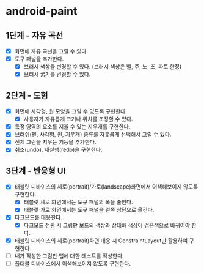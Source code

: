 # android-paint
## 1단계 - 자유 곡선
- [x] 화면에 자유 곡선을 그릴 수 있다.
- [x] 도구 패널을 추가한다.
  - [x] 브러시 색상을 변경할 수 있다. (브러시 색상은 빨, 주, 노, 초, 파로 한정)
  - [x] 브러시 굵기를 변경할 수 있다.

## 2단계 - 도형
- [x] 화면에 사각형, 원 모양을 그릴 수 있도록 구현한다.
  - [x] 사용자가 자유롭게 크기나 위치를 조정할 수 있다.
- [x] 특정 영역의 요소를 지울 수 있는 지우개를 구현한다.
- [x] 브러쉬(펜, 사각형, 원, 지우개) 종류를 자유롭게 선택해서 그릴 수 있다.
- [x] 전체 그림을 지우는 기능을 추가한다.
- [x] 취소(undo), 재실행(redo)을 구현한다.

## 3단계 - 반응형 UI
- [x] 태블릿 디바이스의 세로(portrait)/가로(landscape)화면에서 어색해보이지 않도록 구현한다.
  - [x] 태블릿 세로 화면에서는 도구 패널의 폭을 줄인다.
  - [x] 태블릿 가로 화면에서는 도구 패널을 왼쪽 상단으로 옮긴다.
- [x] 다크모드를 대응한다.
  - [x] 다크모드 전환 시 그림판 보드의 색상과 상태바 색상이 검은색으로 바뀌어야 한다.
- [x] 태블릿 디바이스의 세로(portrait)화면 대응 시 ConstraintLayout만 활용하여 구현한다.
- [ ] 내가 작성한 그림판 앱에 대한 테스트를 작성한다.
- [ ] 폴더블 디바이스에서 어색해보이지 않도록 구현한다.
